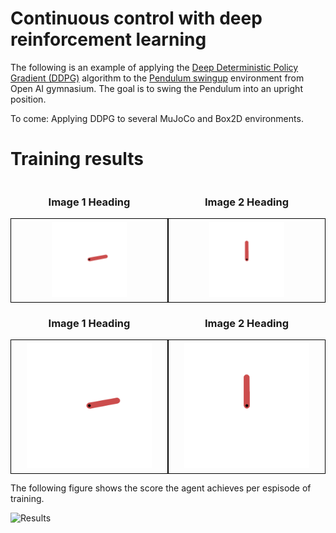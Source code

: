 # Continuous control with deep reinforcement learning
The following is an example of applying the [Deep Deterministic Policy Gradient (DDPG)](https://arxiv.org/pdf/1509.02971.pdf) algorithm to the [Pendulum swingup](https://www.gymlibrary.dev/environments/classic_control/pendulum/) environment from Open AI gymnasium. The goal is to swing the Pendulum into an upright position.

To come: Applying DDPG to several MuJoCo and Box2D environments. 

# Training results

<div style="display: flex;">

  <div style="flex: 1; text-align: center;">
    <h3>Image 1 Heading</h3>
    <div style="border: 1px solid black; padding: 5px;">
      <img src="Pendulum_results/run20.gif" alt="Image 1" style="max-width: 50%;">
    </div>
  </div>

  <div style="flex: 1; text-align: center;">
    <h3>Image 2 Heading</h3>
    <div style="border: 1px solid black; padding: 5px;">
      <img src="Pendulum_results/run40.gif" alt="Image 2" style="max-width: 50%;">
    </div>
  </div>

</div>


<div style="display: flex;">

  <div style="flex: 1; text-align: center;">
    <h3>Image 1 Heading</h3>
    <div style="border: 1px solid black; padding: 5px;">
      <img src="Pendulum_results/run20.gif" alt="Image 1" style="max-width: 100%; width: 200px;">
    </div>
  </div>

  <div style="flex: 1; text-align: center;">
    <h3>Image 2 Heading</h3>
    <div style="border: 1px solid black; padding: 5px;">
      <img src="Pendulum_results/run40.gif" alt="Image 2" style="max-width: 100%; width: 200px;">
    </div>
  </div>

</div>

The following figure shows the score the agent achieves per espisode of training.

![Results](https://github.com/MattZackey/Deep-Deterministic-Policy-Gradient/blob/main/Training%20results.png?raw=true) 
